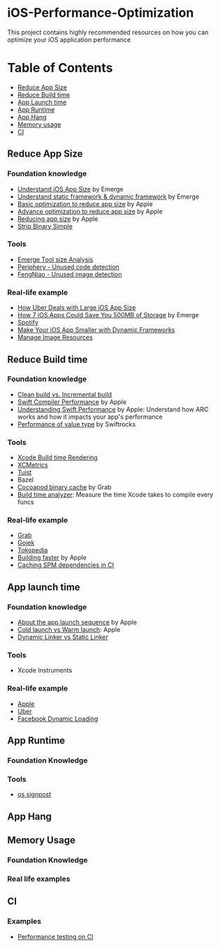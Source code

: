 # iOS-Performance-Optimization
This project contains highly recommended resources on how you can optimize your iOS application performance

# Table of Contents

- [Reduce App Size](#reduce-app-size)
- [Reduce Build time](#reduce-build-time)
- [App Launch time](#App-launch-time)
- [App Runtime](#App-run-time)
- [App Hang](#App-hang)
- [Memory usage](#memory-usage)
- [CI](#ci)

## Reduce App Size

### Foundation knowledge

- [Understand iOS App Size](https://docs.emergetools.com/docs/ios-app-size) by Emerge
- [Understand static framework & dynamic framework](https://www.emergetools.com/blog/posts/static-vs-dynamic-frameworks-ios-discussion-chat-gpt) by Emerge
- [Basic optimization to reduce app size](https://developer.apple.com/documentation/xcode/doing-basic-optimization-to-reduce-your-app-s-size) by Apple
- [Advance optimization to reduce app size](https://developer.apple.com/documentation/xcode/doing-advanced-optimization-to-further-reduce-your-app-s-size) by Apple
- [Reducing app size](https://developer.apple.com/documentation/xcode/reducing-your-app-s-size) by Apple
- [Strip Binary Simple](https://docs.emergetools.com/docs/strip-binary-symbols) 

### Tools

- [Emerge Tool size Analysis](https://www.emergetools.com/uploads)
- [Periphery - Unused code detection](https://github.com/peripheryapp/periphery)
- [FengNiao - Unused image detection](https://github.com/onevcat/FengNiao)

### Real-life example

- [How Uber Deals with Large iOS App Size](https://www.uber.com/en-SG/blog/how-uber-deals-with-large-ios-app-size/)
- [How 7 iOS Apps Could Save You 500MB of Storage](https://www.emergetools.com/blog/posts/7AppsThatCouldSaveYou500MB) by Emerge
- [Spotify](https://www.youtube.com/watch?v=v3rYaEXzRh4)
- [Make Your iOS App Smaller with Dynamic Frameworks](https://www.emergetools.com/blog/posts/make-your-ios-app-smaller-with-dynamic-frameworks)
- [Manage Image Resources](https://medium.com/p/45681f475461)

## Reduce Build time

### Foundation knowledge

- [Clean build vs. Incremental build](https://emndeniz.medium.com/xcode-build-time-optimization-abee9893e4c8)
- [Swift Compiler Performance](https://github.com/apple/swift/blob/main/docs/CompilerPerformance.md) by Apple
- [Understanding Swift Performance](https://developer.apple.com/videos/play/wwdc2016/416/) by Apple: Understand how ARC works and how it impacts your app's performance
- [Performance of value type](https://swiftrocks.com/memory-management-and-performance-of-value-types) by Swiftrocks

### Tools

- [Xcode Build time Rendering](https://github.com/PaulTaykalo/xcode-build-times-rendering)
- [XCMetrics](https://github.com/spotify/XCMetrics)
- [Tuist](https://github.com/tuist/tuist)
- Bazel
- [Cocoapod binary cache](https://github.com/grab/cocoapods-binary-cache) by Grab
- [Build time analyzer](https://github.com/RobertGummesson/BuildTimeAnalyzer-for-Xcode): Measure the time Xcode takes to compile every funcs

### Real-life example

- [Grab](https://trinhngocthuyen.com/posts/tech/a-tale-of-project-build-time/)
- [Gojek](https://medium.com/gojekengineering/reducing-our-build-time-by-50-835b54c99588)
- [Tokopedia](https://medium.com/tokopedia-engineering/how-tokopedia-achieved-1000-faster-ios-build-time-7664b2d8ae5)
- [Building faster](https://developer.apple.com/videos/play/wwdc2018/408) by Apple
- [Caching SPM dependencies in CI](https://www.uptech.team/blog/swift-package-manager)

## App launch time

### Foundation knowledge

- [About the app launch sequence](https://developer.apple.com/documentation/uikit/app_and_environment/responding_to_the_launch_of_your_app/about_the_app_launch_sequence) by Apple
- [Cold launch vs Warm launch](https://developer.apple.com/documentation/xcode/reducing-your-app-s-launch-time#Understanding-cold-and-warm-launch): Apple
- [Dynamic Linker vs Static Linker](https://developer.apple.com/library/archive/documentation/DeveloperTools/Conceptual/DynamicLibraries/100-Articles/OverviewOfDynamicLibraries.html)

### Tools

- Xcode Instruments

### Real-life example

- [Apple](https://developer.apple.com/documentation/xcode/reducing-your-app-s-launch-time)
- [Uber](https://www.uber.com/en-SG/blog/measuring-performance-for-ios-apps-at-uber-scale/?uclick_id=50770e44-6b39-4177-9e17-b24247f0b7f6)
- [Facebook Dynamic Loading](https://medium.com/@stevedao91/dynamic-loading-for-ios-6229d39a0a70)

## App Runtime

### Foundation Knowledge

### Tools

- [os signpost](https://www.donnywals.com/measuring-performance-with-os_signpost)

## App Hang

## Memory Usage

### Foundation Knowledge

### Real life examples

## CI

### Examples

- [Performance testing on CI](https://testableapple.com/xctmetric/?issue=043&utm_source=fatbobman%20weekly%20issue%2043&utm_medium=email&utm_campaign=fatbobman%20weekly)


